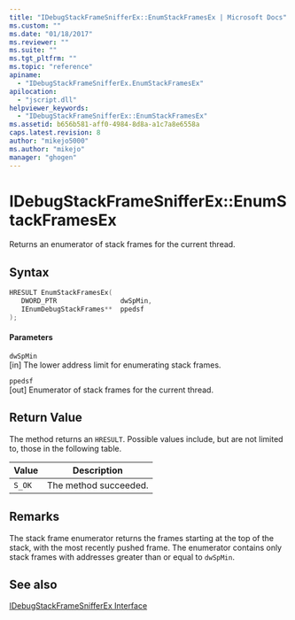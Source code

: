 ```yaml
---
title: "IDebugStackFrameSnifferEx::EnumStackFramesEx | Microsoft Docs"
ms.custom: ""
ms.date: "01/18/2017"
ms.reviewer: ""
ms.suite: ""
ms.tgt_pltfrm: ""
ms.topic: "reference"
apiname: 
  - "IDebugStackFrameSnifferEx.EnumStackFramesEx"
apilocation: 
  - "jscript.dll"
helpviewer_keywords: 
  - "IDebugStackFrameSnifferEx::EnumStackFramesEx"
ms.assetid: b656b581-aff0-4984-8d8a-a1c7a8e6558a
caps.latest.revision: 8
author: "mikejo5000"
ms.author: "mikejo"
manager: "ghogen"
---
```

# IDebugStackFrameSnifferEx::EnumStackFramesEx
Returns an enumerator of stack frames for the current thread.  
  
## Syntax  
  
```cpp
HRESULT EnumStackFramesEx(  
   DWORD_PTR                dwSpMin,  
   IEnumDebugStackFrames**  ppedsf  
);  
```  
  
#### Parameters  
 `dwSpMin`  
 [in] The lower address limit for enumerating stack frames.  
  
 `ppedsf`  
 [out] Enumerator of stack frames for the current thread.  
  
## Return Value  
 The method returns an `HRESULT`. Possible values include, but are not limited to, those in the following table.  
  
|Value|Description|  
|-----------|-----------------|  
|`S_OK`|The method succeeded.|  
  
## Remarks  
 The stack frame enumerator returns the frames starting at the top of the stack, with the most recently pushed frame. The enumerator contains only stack frames with addresses greater than or equal to `dwSpMin`.  
  
## See also  
 [IDebugStackFrameSnifferEx Interface](../../winscript/reference/idebugstackframesnifferex-interface.md)